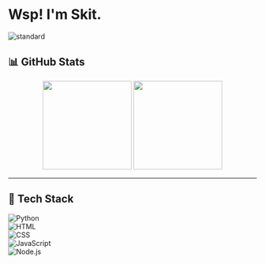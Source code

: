 # Wsp! I'm Skit.

![standard](https://github.com/user-attachments/assets/c3bbdd4a-e565-4c97-8dac-388784ab234c)

## 📊 GitHub Stats  

<div align="center">  
<img height="180em" src="https://github-readme-stats.vercel.app/api?username=SkitDev&show_icons=true&theme=dark"/>  
<img height="180em" src="https://github-readme-stats.vercel.app/api/top-langs/?username=SkitDev&layout=compact&theme=dark"/>  
</div>  

---

## 🌟 Tech Stack  

![Python](https://img.shields.io/badge/Python-3776AB?style=for-the-badge&logo=python&logoColor=white)  
![HTML](https://img.shields.io/badge/HTML5-E34F26?style=for-the-badge&logo=html5&logoColor=white)  
![CSS](https://img.shields.io/badge/CSS3-1572B6?style=for-the-badge&logo=css3&logoColor=white)  
![JavaScript](https://img.shields.io/badge/JavaScript-F7DF1E?style=for-the-badge&logo=javascript&logoColor=black)  
![Node.js](https://img.shields.io/badge/Node.js-339933?style=for-the-badge&logo=node.js&logoColor=white)  
